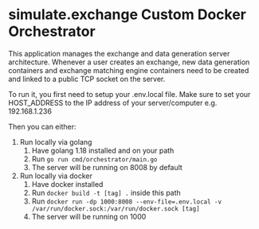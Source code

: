 # simulate.exchange Custom Docker Orchestrator

This application manages the exchange and data generation server architecture. Whenever a user creates an exchange, new data generation containers and exchange matching engine containers need to be created and linked to a public TCP socket on the server.

To run it, you first need to setup your .env.local file. Make sure to set your HOST_ADDRESS to the IP address of your server/computer e.g. 192.168.1.236

Then you can either:

1. Run locally via golang
   1. Have golang 1.18 installed and on your path
   2. Run `go run cmd/orchestrator/main.go`
   3. The server will be running on 8008 by default
2. Run locally via docker
   1. Have docker installed
   2. Run `docker build -t [tag] .` inside this path
   3. Run `docker run -dp 1000:8008 --env-file=.env.local -v /var/run/docker.sock:/var/run/docker.sock [tag]`
   4. The server will be running on 1000
